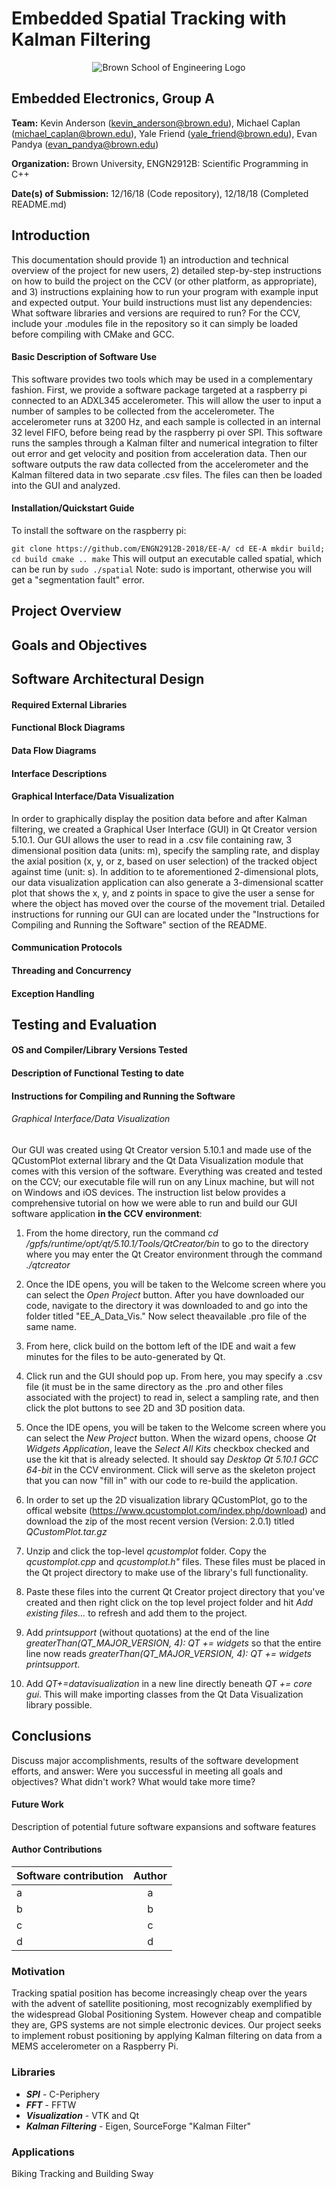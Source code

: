 # Embedded Spatial Tracking with Kalman Filtering
<p align="center">
  <img src="https://www.brown.edu/academics/engineering/sites/brown.edu.academics.engineering/themes/engineering/img/brown-engineering-logo.png" alt="Brown School of Engineering Logo"/>
</p>

## Embedded Electronics, Group A
**Team:** Kevin Anderson (kevin_anderson@brown.edu), Michael Caplan (michael_caplan@brown.edu), Yale Friend (yale_friend@brown.edu), Evan Pandya (evan_pandya@brown.edu)

**Organization:** Brown University, ENGN2912B: Scientific Programming in C++

**Date(s) of Submission:** 12/16/18 (Code repository), 12/18/18 (Completed README.md)

## Introduction
This documentation should provide 1) an introduction and technical overview of the project for new users, 2) detailed step-by-step instructions on how to build the project on the CCV (or other platform, as appropriate), and 3) instructions explaining how to run your program with example input and expected output.
Your build instructions must list any dependencies:  What software libraries and versions are required to run?  For the CCV, include your .modules file in the repository so it can simply be loaded before compiling with CMake and GCC.
#### Basic Description of Software Use
This software provides two tools which may be used in a complementary fashion. First, we provide a software package targeted at a raspberry pi connected to an ADXL345 accelerometer. This will allow the user to input a number of samples to be collected from the accelerometer. The accelerometer runs at 3200 Hz, and each sample is collected in an internal 32 level FIFO, before being read by the raspberry pi over SPI. This software runs the samples through a Kalman filter and numerical integration to filter out error and get velocity and position from acceleration data. Then our software outputs the raw data collected from the accelerometer and the Kalman filtered data in two separate .csv files. The files can then be loaded into the GUI and analyzed. 
#### Installation/Quickstart Guide
To install the software on the raspberry pi:

`
    git clone https://github.com/ENGN2912B-2018/EE-A/
    cd EE-A
    mkdir build; cd build
    cmake ..
    make
`
This will output an executable called spatial, which can be run by
`
    sudo ./spatial
`
Note: sudo is important, otherwise you will get a "segmentation fault" error.


## Project Overview
## Goals and Objectives 
## Software Architectural Design
#### Required External Libraries
#### Functional Block Diagrams 
#### Data Flow Diagrams
#### Interface Descriptions
#### Graphical Interface/Data Visualization 
In order to graphically display the position data before and after Kalman filtering, we created a Graphical User Interface (GUI) in Qt Creator version 5.10.1. Our GUI allows the user to read in a .csv file containing raw, 3 dimensional position data (units: m), specify the sampling rate, and display the axial position (x, y, or z, based on user selection) of the tracked object against time (unit: s). In addition to te aforementioned 2-dimensional plots, our data visualization application can also generate a 3-dimensional scatter plot that shows the x, y, and z points in space to give the user a sense for where the object has moved over the course of the movement trial. Detailed instructions for running our GUI can are located under the "Instructions for Compiling and Running the Software" section of the README. 
#### Communication Protocols 
#### Threading and Concurrency
#### Exception Handling
## Testing and Evaluation 
#### OS and Compiler/Library Versions Tested
#### Description of Functional Testing to date
#### Instructions for Compiling and Running the Software
###### Graphical Interface/Data Visualization
Our GUI was created using Qt Creator version 5.10.1 and made use of the QCustomPlot external library and the Qt Data Visualization module that comes with this version of the software. Everything was created and tested on the CCV; our executable file will run on any Linux machine, but will not on Windows and iOS devices. The instruction list below provides a comprehensive tutorial on how we were able to run and build our GUI software application **in the CCV environment**: 
1. From the home directory, run the command *cd /gpfs/runtime/opt/qt/5.10.1/Tools/QtCreator/bin* to go to the directory where you may enter the Qt Creator environment through the command *./qtcreator*
2. Once the IDE opens, you will be taken to the Welcome screen where you can select the *Open Project* button. After you have downloaded our code, navigate to the directory it was downloaded to and go into the folder titled "EE_A_Data_Vis." Now select theavailable .pro file of the same name. 
3. From here, click build on the bottom left of the IDE and wait a few minutes for the files to be auto-generated by Qt. 
4. Click run and the GUI should pop up. From here, you may specify a .csv file (it must be in the same directory as the .pro and other files associated with the project) to read in, select a sampling rate, and then click the plot buttons to see 2D and 3D position data. 

2. Once the IDE opens, you will be taken to the Welcome screen where you can select the *New Project* button. When the wizard opens, choose *Qt Widgets Application*, leave the *Select All Kits* checkbox checked and use the kit that is already selected. It should say *Desktop Qt 5.10.1 GCC 64-bit* in the CCV environment. Click will serve as the skeleton project that you can now "fill in" with our code to re-build the application. 
3. In order to set up the 2D visualization library QCustomPlot, go to the offical website (https://www.qcustomplot.com/index.php/download) and download the zip of the most recent version (Version: 2.0.1) titled *QCustomPlot.tar.gz*
4. Unzip and click the top-level *qcustomplot* folder. Copy the *qcustomplot.cpp* and *qcustomplot.h"* files. These files must be placed in the Qt project directory to make use of the library's full functionality. 
5. Paste these files into the current Qt Creator project directory that you've created and then right click on the top level project folder and hit *Add existing files…* to refresh and add them to the project. 
6. Add *printsupport* (without quotations) at the end of the line *greaterThan(QT_MAJOR_VERSION, 4): QT += widgets* so that the entire line now reads *greaterThan(QT_MAJOR_VERSION, 4): QT += widgets printsupport*. 
7. Add *QT+=datavisualization* in a new line directly beneath *QT       += core gui*. This will make importing classes from the Qt Data Visualization library possible. 




## Conclusions
Discuss major accomplishments, results of the software development efforts, and answer:  Were you successful in meeting all goals and objectives?  What didn't work?  What would take more time?
#### Future Work
Description of potential future software expansions and software features
#### Author Contributions 
| Software contribution       | Author          | 
| ------------- |:-------------:|
| a | a | 
| b | b |  
| c | c |  
| d | d |






### Motivation
Tracking spatial position has become increasingly cheap over the years with the advent of satellite positioning, most recognizably exemplified by the widespread Global Positioning System. However cheap and compatible they are, GPS systems are not simple electronic devices. Our project seeks to implement robust positioning by applying Kalman filtering on data from a MEMS accelerometer on a Raspberry Pi.

### Libraries
- _**SPI**_ - C-Periphery
- _**FFT**_ - FFTW
- _**Visualization**_ - VTK and Qt
- _**Kalman Filtering**_ - Eigen, SourceForge "Kalman Filter"

### Applications
Biking Tracking and Building Sway
